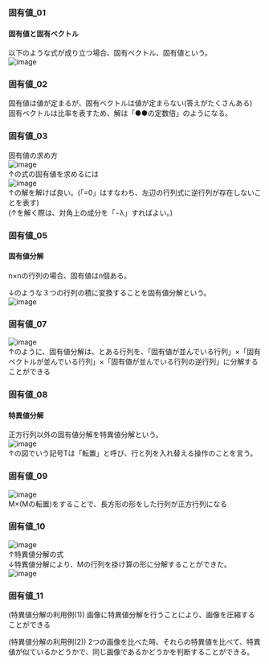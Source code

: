 ### 固有値_01
#### 固有値と固有ベクトル
以下のような式が成り立つ場合、固有ベクトル、固有値という。  
![image](https://user-images.githubusercontent.com/20613753/137730214-80c07384-036f-4fdc-b102-2b98c0eb5113.png)  

### 固有値_02
固有値は値が定まるが、固有ベクトルは値が定まらない(答えがたくさんある)  
固有ベクトルは比率を表すため、解は「●●の定数倍」のようになる。

### 固有値_03
固有値の求め方  
![image](https://user-images.githubusercontent.com/20613753/137731994-f0d3e2ec-1e1d-4c35-9ae3-13cc25ae58c5.png)  
↑の式の固有値を求めるには  
![image](https://user-images.githubusercontent.com/20613753/137732053-4495115c-b983-4bd3-9e33-792d2f057536.png)  
↑の解を解けば良い。(「=0」はすなわち、左辺の行列式に逆行列が存在しないことを表す)  
(↑を解く際は、対角上の成分を「−λ」すればよい。)

### 固有値_05
#### 固有値分解
n×nの行列の場合、固有値はn個ある。  

↓のような３つの行列の積に変換することを固有値分解という。  
![image](https://user-images.githubusercontent.com/20613753/137734268-5c5901c3-ab57-4cc5-af3e-e8ce2d72111e.png)  

### 固有値_07
![image](https://user-images.githubusercontent.com/20613753/137735257-f116b220-3327-41d5-8958-f6b59cd9dbcb.png)  
↑のように、固有値分解は、とある行列を、「固有値が並んでいる行列」×「固有ベクトルが並んでいる行列」×「固有値が並んでいる行列の逆行列」に分解することができる

### 固有値_08
#### 特異値分解
正方行列以外の固有値分解を特異値分解という。  
![image](https://user-images.githubusercontent.com/20613753/137899318-4775b2f9-5925-462c-9954-dbce7d73f902.png)  
↑の図でいう記号Tは「転置」と呼び、行と列を入れ替える操作のことを言う。

### 固有値_09
![image](https://user-images.githubusercontent.com/20613753/137898989-369427ec-79d3-4611-be2d-e28568834c42.png)  
M×(Mの転置)をすることで、長方形の形をした行列が正方行列になる

### 固有値_10
![image](https://user-images.githubusercontent.com/20613753/137904191-bd50cfc0-2393-46eb-960f-05f9ec949a4f.png)  
↑特異値分解の式  
↓特異値分解により、Mの行列を掛け算の形に分解することができた。  
![image](https://user-images.githubusercontent.com/20613753/137904237-749472ae-4103-4a6c-a22e-a5ceab79e538.png)  

### 固有値_11
(特異値分解の利用例(1))
画像に特異値分解を行うことにより、画像を圧縮することができる


(特異値分解の利用例(2))
2つの画像を比べた時、それらの特異値を比べて、特異値が似ているかどうかで、同じ画像であるかどうかを判断することができる。

### 
